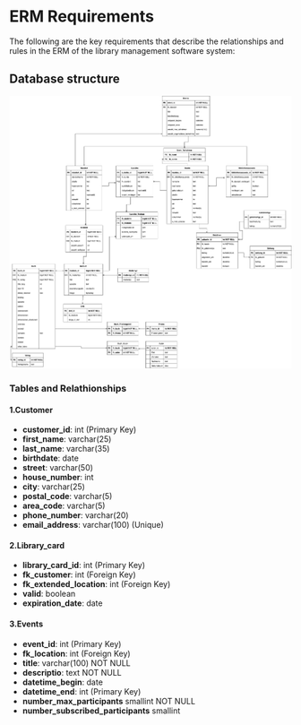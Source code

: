 # ERM Requirements

The following are the key requirements that describe the relationships and rules in the ERM of the library management software system:

## Database structure

![Database Structure](ERM_Bibliotheksverwaltung.drawio.png)


### Tables and Relathionships

#### 1.Customer
- **customer_id**: int (Primary Key)
- **first_name**: varchar(25)
- **last_name**: varchar(35)
- **birthdate**: date
- **street**: varchar(50)
- **house_number**: int
- **city**: varchar(25)
- **postal_code**: varchar(5)
- **area_code**: varchar(5)
- **phone_number**: varchar(20)
- **email_address**: varchar(100) (Unique)

#### 2.Library_card
- **library_card_id**: int (Primary Key)
- **fk_customer**: int (Foreign Key)
- **fk_extended_location**: int (Foreign Key) 
- **valid**: boolean
- **expiration_date**: date

#### 3.Events
- **event_id**: int (Primary Key)
- **fk_location**: int (Foreign Key)
- **title**: varchar(100) NOT NULL
- **descriptio**: text NOT NULL
- **datetime_begin**: date
- **datetime_end**: int (Primary Key)
- **number_max_participants** smallint NOT NULL
- **number_subscribed_participants** smallint
